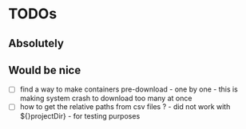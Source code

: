 # TODOs 

## Absolutely

## Would be nice 
- [ ] find a way to make containers pre-download - one by one - this is making system crash to download too many at once 
- [ ] how to get the relative paths from csv files ? - did not work with ${}projectDir} - for testing purposes
